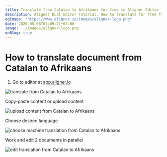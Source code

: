 ```yaml
---
title: Translate from Catalan to Afrikaans for free in Aligner Editor
description: Aligner Dual Editor Tutorial. How to translate for free from Catalan to Afrikaans. Aligner is multilingual document management platform. 
ogImage: "https://www.aligner.io/images/aligner-logo.png"
date: 2020-05-06T07:09:21+03:00
image: ../images/aligner-logo.png
onBlog: true
---
```


# How to translate document from Catalan to Afrikaans

1. Go to editor at [app.aligner.io](https://app.aligner.io "Aligner App web page")

![translate from Catalan to Afrikaans](../aligner-blank-editor.png "translate from Catalan to Afrikaans")

Copy-paste content or upload content

![upload content from Catalan to Afrikaans](../aligner-uploaded-document.png "upload content from Catalan to Afrikaans")

Choose desired language

![choose machine translation from Catalan to Afrikaans](../aligner-language-dropdown.png "choose machine translation from Catalan to Afrikaans")

Work and edit 2 documents in parallel

![edit translation from Catalan to Afrikaans](../aligner-double-sitded-editor.png "edit translation from Catalan to Afrikaans")

